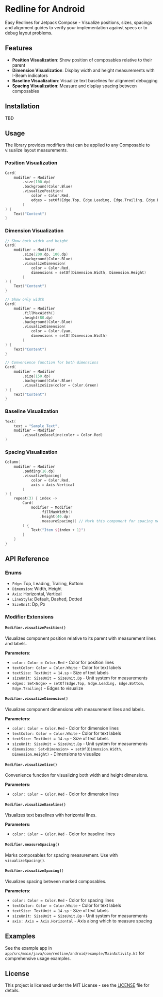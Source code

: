 # Redline for Android

Easy Redlines for Jetpack Compose - Visualize positions, sizes, spacings and alignment guides to verify your implementation against specs or to debug layout problems.

## Features

- **Position Visualization**: Show position of composables relative to their parent
- **Dimension Visualization**: Display width and height measurements with I-Beam indicators
- **Baseline Visualization**: Visualize text baselines for alignment debugging
- **Spacing Visualization**: Measure and display spacing between composables


## Installation

TBD

## Usage

The library provides modifiers that can be applied to any Composable to visualize layout measurements.

### Position Visualization

```kotlin
Card(
    modifier = Modifier
        .size(100.dp)
        .background(Color.Blue)
        .visualizePosition(
            color = Color.Red,
            edges = setOf(Edge.Top, Edge.Leading, Edge.Trailing, Edge.Bottom)
        )
) {
    Text("Content")
}
```

### Dimension Visualization

```kotlin
// Show both width and height
Card(
    modifier = Modifier
        .size(200.dp, 100.dp)
        .background(Color.Blue)
        .visualizeDimension(
            color = Color.Red,
            dimensions = setOf(Dimension.Width, Dimension.Height)
        )
) {
    Text("Content")
}

// Show only width
Card(
    modifier = Modifier
        .fillMaxWidth()
        .height(80.dp)
        .background(Color.Blue)
        .visualizeDimension(
            color = Color.Cyan,
            dimensions = setOf(Dimension.Width)
        )
) {
    Text("Content")
}

// Convenience function for both dimensions
Card(
    modifier = Modifier
        .size(150.dp)
        .background(Color.Blue)
        .visualizeSize(color = Color.Green)
) {
    Text("Content")
}
```

### Baseline Visualization

```kotlin
Text(
    text = "Sample Text",
    modifier = Modifier
        .visualizeBaseline(color = Color.Red)
)
```

### Spacing Visualization

```kotlin
Column(
    modifier = Modifier
        .padding(16.dp)
        .visualizeSpacing(
            color = Color.Red,
            axis = Axis.Vertical
        )
) {
    repeat(3) { index ->
        Card(
            modifier = Modifier
                .fillMaxWidth()
                .height(40.dp)
                .measureSpacing() // Mark this component for spacing measurement
        ) {
            Text("Item ${index + 1}")
        }
    }
}
```

## API Reference

### Enums

- `Edge`: Top, Leading, Trailing, Bottom
- `Dimension`: Width, Height
- `Axis`: Horizontal, Vertical
- `LineStyle`: Default, Dashed, Dotted
- `SizeUnit`: Dp, Px

### Modifier Extensions

#### `Modifier.visualizePosition()`
Visualizes component position relative to its parent with measurement lines and labels.

**Parameters:**
- `color: Color = Color.Red` - Color for position lines
- `textColor: Color = Color.White` - Color for text labels
- `textSize: TextUnit = 14.sp` - Size of text labels
- `sizeUnit: SizeUnit = SizeUnit.Dp` - Unit system for measurements
- `edges: Set<Edge> = setOf(Edge.Top, Edge.Leading, Edge.Bottom, Edge.Trailing)` - Edges to visualize

#### `Modifier.visualizeDimension()`
Visualizes component dimensions with measurement lines and labels.

**Parameters:**
- `color: Color = Color.Red` - Color for dimension lines
- `textColor: Color = Color.White` - Color for text labels
- `textSize: TextUnit = 14.sp` - Size of text labels
- `sizeUnit: SizeUnit = SizeUnit.Dp` - Unit system for measurements
- `dimensions: Set<Dimension> = setOf(Dimension.Width, Dimension.Height)` - Dimensions to visualize

#### `Modifier.visualizeSize()`
Convenience function for visualizing both width and height dimensions.

**Parameters:**
- `color: Color = Color.Red` - Color for dimension lines

#### `Modifier.visualizeBaseline()`
Visualizes text baselines with horizontal lines.

**Parameters:**
- `color: Color = Color.Red` - Color for baseline lines

#### `Modifier.measureSpacing()`
Marks composables for spacing measurement. Use with `visualizeSpacing()`.

#### `Modifier.visualizeSpacing()`
Visualizes spacing between marked composables.

**Parameters:**
- `color: Color = Color.Red` - Color for spacing lines
- `textColor: Color = Color.White` - Color for text labels
- `textSize: TextUnit = 14.sp` - Size of text labels
- `sizeUnit: SizeUnit = SizeUnit.Dp` - Unit system for measurements
- `axis: Axis = Axis.Horizontal` - Axis along which to measure spacing

## Examples

See the example app in `app/src/main/java/com/redline/android/example/MainActivity.kt` for comprehensive usage examples.

## License

This project is licensed under the MIT License - see the [LICENSE](LICENSE) file for details.
